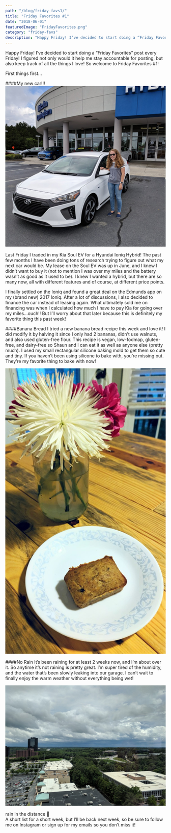 ```yaml
---
path: "/blog/friday-favs1/"
title: "Friday Favorites #1"
date: "2018-06-01"
featuredImage: "FridayFavorites.png"
category: "friday-favs"
description: "Happy Friday! I’ve decided to start doing a “Friday Favorites” post every Friday! I figured not only would it help me stay accountable for posting, but also keep track of all the things I love! So welcome to Friday Favorites #1!"
---
```


Happy Friday! I’ve decided to start doing a “Friday Favorites” post every Friday! I figured not only would it help me stay accountable for posting, but also keep track of all the things I love! So welcome to Friday Favorites #1!

First things first…

####My new car!!!
![new car](images/car.jpg)

Last Friday I traded in my Kia Soul EV for a Hyundai Ioniq Hybrid! The past few months I have been doing tons of research trying to figure out what my next car would be. My lease on the Soul EV was up in June, and I knew I didn’t want to buy it (not to mention I was over my miles and the battery wasn’t as good as it used to be). I knew I wanted a hybrid, but there are so many now, all with different features and of course, at different price points.

I finally settled on the Ioniq and found a great deal on the Edmunds app on my (brand new) 2017 Ioniq. After a lot of discussions, I also decided to finance the car instead of leasing again. What ultimately sold me on financing was when I calculated how much I have to pay Kia for going over my miles…ouch!! But I’ll worry about that later because this is definitely my favorite thing this past week!

####Banana Bread
I tried a new banana bread recipe this week and love it! I did modify it by halving it since I only had 2 bananas, didn’t use walnuts, and also used gluten-free flour. This recipe is vegan, low-fodmap, gluten-free, and dairy-free so Shaun and I can eat it as well as anyone else (pretty much). I used my small rectangular silicone baking mold to get them so cute and tiny. If you haven’t been using silicone to bake with, you’re missing out. They’re my favorite thing to bake with now!

![banana bread](images/bananabread.jpg)

####No Rain
It’s been raining for at least 2 weeks now, and I’m about over it. So anytime it’s not raining is pretty great. I’m super tired of the humidity, and the water that’s been slowly leaking into our garage. I can’t wait to finally enjoy the warm weather without everything being wet!

![rain coming](images/view.jpg)

rain in the distance 🙁  
A short list for a short week, but I’ll be back next week, so be sure to follow me on Instagram or sign up for my emails so you don’t miss it!
